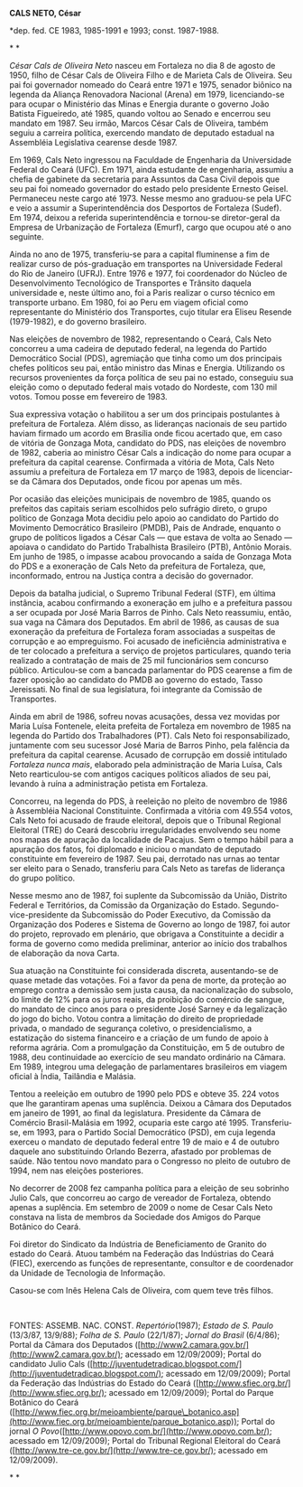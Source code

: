 **CALS NETO, César**

\*dep. fed. CE 1983, 1985-1991 e 1993; const. 1987-1988.

* *

*César Cals de Oliveira Neto* nasceu em Fortaleza no dia 8 de agosto de
1950, filho de César Cals de Oliveira Filho e de Marieta Cals de
Oliveira. Seu pai foi governador nomeado do Ceará entre 1971 e 1975,
senador biônico na legenda da Aliança Renovadora Nacional (Arena) em
1979, licenciando-se para ocupar o Ministério das Minas e Energia
durante o governo João Batista Figueiredo, até 1985, quando voltou ao
Senado e encerrou seu mandato em 1987. Seu irmão, Marcos César Cals de
Oliveira, também seguiu a carreira política, exercendo mandato de
deputado estadual na Assembléia Legislativa cearense desde 1987.

Em 1969, Cals Neto ingressou na Faculdade de Engenharia da Universidade
Federal do Ceará (UFC). Em 1971, ainda estudante de engenharia, assumiu
a chefia de gabinete da secretaria para Assuntos da Casa Civil depois
que seu pai foi nomeado governador do estado pelo presidente Ernesto
Geisel. Permaneceu neste cargo até 1973. Nesse mesmo ano graduou-se pela
UFC e veio a assumir a Superintendência dos Desportos de Fortaleza
(Sudef). Em 1974, deixou a referida superintendência e tornou-se
diretor-geral da Empresa de Urbanização de Fortaleza (Emurf), cargo que
ocupou até o ano seguinte.

Ainda no ano de 1975, transferiu-se para a capital fluminense a fim de
realizar curso de pós-graduação em transportes na Universidade Federal
do Rio de Janeiro (UFRJ). Entre 1976 e 1977, foi coordenador do Núcleo
de Desenvolvimento Tecnológico de Transportes e Trânsito daquela
universidade e, neste último ano, foi a Paris realizar o curso técnico
em transporte urbano. Em 1980, foi ao Peru em viagem oficial como
representante do Ministério dos Transportes, cujo titular era Eliseu
Resende (1979-1982), e do governo brasileiro.

Nas eleições de novembro de 1982, representando o Ceará, Cals Neto
concorreu a uma cadeira de deputado federal, na legenda do Partido
Democrático Social (PDS), agremiação que tinha como um dos principais
chefes políticos seu pai, então ministro das Minas e Energia. Utilizando
os recursos provenientes da força política de seu pai no estado,
conseguiu sua eleição como o deputado federal mais votado do Nordeste,
com 130 mil votos. Tomou posse em fevereiro de 1983.

Sua expressiva votação o habilitou a ser um dos principais postulantes à
prefeitura de Fortaleza. Além disso, as lideranças nacionais de seu
partido haviam firmado um acordo em Brasília onde ficou acertado que, em
caso de vitória de Gonzaga Mota, candidato do PDS, nas eleições de
novembro de 1982, caberia ao ministro César Cals a indicação do nome
para ocupar a prefeitura da capital cearense. Confirmada a vitória de
Mota, Cals Neto assumiu a prefeitura de Fortaleza em 17 março de 1983,
depois de licenciar-se da Câmara dos Deputados, onde ficou por apenas um
mês.

Por ocasião das eleições municipais de novembro de 1985, quando os
prefeitos das capitais seriam escolhidos pelo sufrágio direto, o grupo
político de Gonzaga Mota decidiu pelo apoio ao candidato do Partido do
Movimento Democrático Brasileiro (PMDB), Pais de Andrade, enquanto o
grupo de políticos ligados a César Cals — que estava de volta ao Senado
— apoiava o candidato do Partido Trabalhista Brasileiro (PTB), Antônio
Morais. Em junho de 1985, o impasse acabou provocando a saída de Gonzaga
Mota do PDS e a exoneração de Cals Neto da prefeitura de Fortaleza, que,
inconformado, entrou na Justiça contra a decisão do governador.

Depois da batalha judicial, o Supremo Tribunal Federal (STF), em última
instância, acabou confirmando a exoneração em julho e a prefeitura
passou a ser ocupada por José Maria Barros de Pinho. Cals Neto
reassumiu, então, sua vaga na Câmara dos Deputados. Em abril de 1986, as
causas de sua exoneração da prefeitura de Fortaleza foram associadas a
suspeitas de corrupção e ao empreguismo. Foi acusado de ineficiência
administrativa e de ter colocado a prefeitura a serviço de projetos
particulares, quando teria realizado a contratação de mais de 25 mil
funcionários sem concurso público. Articulou-se com a bancada
parlamentar do PDS cearense a fim de fazer oposição ao candidato do PMDB
ao governo do estado, Tasso Jereissati. No final de sua legislatura, foi
integrante da Comissão de Transportes.

Ainda em abril de 1986, sofreu novas acusações, dessa vez movidas por
Maria Luísa Fontenele, eleita prefeita de Fortaleza em novembro de 1985
na legenda do Partido dos Trabalhadores (PT). Cals Neto foi
responsabilizado, juntamente com seu sucessor José Maria de Barros
Pinho, pela falência da prefeitura da capital cearense. Acusado de
corrupção em dossiê intitulado *Fortaleza nunca mais*, elaborado pela
administração de Maria Luísa, Cals Neto rearticulou-se com antigos
caciques políticos aliados de seu pai, levando à ruína a administração
petista em Fortaleza.

Concorreu, na legenda do PDS, à reeleição no pleito de novembro de 1986
à Assembléia Nacional Constituinte. Confirmada a vitória com 49.554
votos, Cals Neto foi acusado de fraude eleitoral, depois que o Tribunal
Regional Eleitoral (TRE) do Ceará descobriu irregularidades envolvendo
seu nome nos mapas de apuração da localidade de Pacajus. Sem o tempo
hábil para a apuração dos fatos, foi diplomado e iniciou o mandato de
deputado constituinte em fevereiro de 1987. Seu pai, derrotado nas urnas
ao tentar ser eleito para o Senado, transferiu para Cals Neto as tarefas
de liderança do grupo político.

Nesse mesmo ano de 1987, foi suplente da Subcomissão da União, Distrito
Federal e Territórios, da Comissão da Organização do Estado.
Segundo-vice-presidente da Subcomissão do Poder Executivo, da Comissão
da Organização dos Poderes e Sistema de Governo ao longo de 1987, foi
autor do projeto, reprovado em plenário, que obrigava a Constituinte a
decidir a forma de governo como medida preliminar, anterior ao início
dos trabalhos de elaboração da nova Carta.

Sua atuação na Constituinte foi considerada discreta, ausentando-se de
quase metade das votações. Foi a favor da pena de morte, da proteção ao
emprego contra a demissão sem justa causa, da nacionalização do subsolo,
do limite de 12% para os juros reais, da proibição do comércio de
sangue, do mandato de cinco anos para o presidente José Sarney e da
legalização do jogo do bicho. Votou contra a limitação do direito de
propriedade privada, o mandado de segurança coletivo, o
presidencialismo, a estatização do sistema financeiro e a criação de um
fundo de apoio à reforma agrária. Com a promulgação da Constituição, em
5 de outubro de 1988, deu continuidade ao exercício de seu mandato
ordinário na Câmara. Em 1989, integrou uma delegação de parlamentares
brasileiros em viagem oficial à Índia, Tailândia e Malásia.

Tentou a reeleição em outubro de 1990 pelo PDS e obteve 35. 224 votos
que lhe garantiram apenas uma suplência. Deixou a Câmara dos Deputados
em janeiro de 1991, ao final da legislatura. Presidente da Câmara de
Comércio Brasil-Malásia em 1992, ocuparia este cargo até 1995.
Transferiu-se, em 1993, para o Partido Social Democrático (PSD), em cuja
legenda exerceu o mandato de deputado federal entre 19 de maio e 4 de
outubro daquele ano substituindo Orlando Bezerra, afastado por problemas
de saúde. Não tentou novo mandato para o Congresso no pleito de outubro
de 1994, nem nas eleições posteriores.

No decorrer de 2008 fez campanha política para a eleição de seu sobrinho
Julio Cals, que concorreu ao cargo de vereador de Fortaleza, obtendo
apenas a suplência. Em setembro de 2009 o nome de Cesar Cals Neto
constava na lista de membros da Sociedade dos Amigos do Parque Botânico
do Ceará.

Foi diretor do Sindicato da Indústria de Beneficiamento de Granito do
estado do Ceará. Atuou também na Federação das Indústrias do Ceará
(FIEC), exercendo as funções de representante, consultor e de
coordenador da Unidade de Tecnologia de Informação.

Casou-se com Inês Helena Cals de Oliveira, com quem teve três filhos.

 

FONTES: ASSEMB. NAC. CONST. *Repertório*(1987); *Estado de S. Paulo*
(13/3/87, 13/9/88); *Folha de S. Paulo* (22/1/87); *Jornal do Brasil*
(6/4/86); Portal da Câmara dos Deputados
([http://www2.camara.gov.br/](http://www2.camara.gov.br/); acessado em
12/09/2009); Portal do candidato Julio Cals
([http://juventudetradicao.blogspot.com/](http://juventudetradicao.blogspot.com/);
acessado em 12/09/2009); Portal da Federação das Indústrias do Estado do
Ceará ([http://www.sfiec.org.br/](http://www.sfiec.org.br/); acessado em
12/09/2009); Portal do Parque Botânico do Ceará
([http://www.fiec.org.br/meioambiente/parque\_botanico.asp](http://www.fiec.org.br/meioambiente/parque_botanico.asp));
Portal do jornal *O
Povo*([http://www.opovo.com.br/](http://www.opovo.com.br/); acessado em
12/09/2009); Portal do Tribunal Regional Eleitoral do Ceará
([http://www.tre-ce.gov.br/](http://www.tre-ce.gov.br/); acessado em
12/09/2009).

* *
